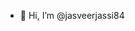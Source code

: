 - 👋 Hi, I’m @jasveerjassi84

<!---
jasveerjassi84/jasveerjassi84 is a ✨ special ✨ repository because its `README.md` (this file) appears on your GitHub profile.
You can click the Preview link to take a look at your changes.
--->
